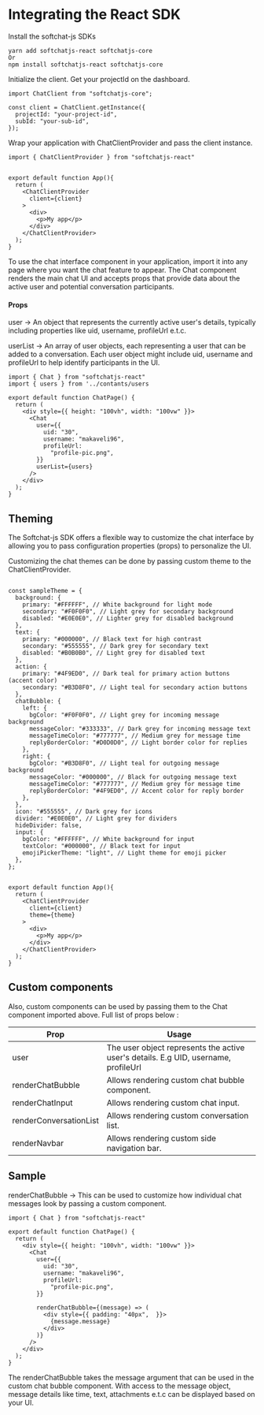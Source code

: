 
# Integrating the React SDK

Install the softchat-js SDKs

```
yarn add softchatjs-react softchatjs-core
Or
npm install softchatjs-react softchatjs-core

```

Initialize the client. Get your projectId on the dashboard. 

```
import ChatClient from "softchatjs-core";

const client = ChatClient.getInstance({
  projectId: "your-project-id",
  subId: "your-sub-id",
});
```

Wrap your application with ChatClientProvider and pass the client instance.

```
import { ChatClientProvider } from "softchatjs-react"


export default function App(){
  return (
    <ChatClientProvider
      client={client}
    >
      <div>
        <p>My app</p>
      </div> 
    </ChatClientProvider>
  );
}
```

To use the chat interface component in your application, import it into any page where you want the chat feature to appear. The Chat component renders the main chat UI and accepts props that provide data about the active user and potential conversation participants.

#### Props

user -> An object that represents the currently active user's details, typically including properties like uid, username, profileUrl e.t.c.

userList -> An array of user objects, each representing a user that can be added to a conversation. Each user object might include uid, username and profileUrl to help identify participants in the UI.




```
import { Chat } from "softchatjs-react"
import { users } from '../contants/users 

export default function ChatPage() {
  return (
    <div style={{ height: "100vh", width: "100vw" }}>
      <Chat
        user={{
          uid: "30",
          username: "makaveli96",
          profileUrl:
            "profile-pic.png",
        }}
        userList={users}
      />  
    </div>
  );
}

```


## Theming

The Softchat-js SDK offers a flexible way to customize the chat interface by allowing you to pass configuration properties (props) to personalize the UI.

Customizing the chat themes can be done by passing custom theme to the ChatClientProvider.

```

const sampleTheme = {
  background: {
    primary: "#FFFFFF", // White background for light mode
    secondary: "#F0F0F0", // Light grey for secondary background
    disabled: "#E0E0E0", // Lighter grey for disabled background
  },
  text: {
    primary: "#000000", // Black text for high contrast
    secondary: "#555555", // Dark grey for secondary text
    disabled: "#B0B0B0", // Light grey for disabled text
  },
  action: {
    primary: "#4F9ED0", // Dark teal for primary action buttons (accent color)
    secondary: "#B3D8F0", // Light teal for secondary action buttons
  },
  chatBubble: {
    left: {
      bgColor: "#F0F0F0", // Light grey for incoming message background
      messageColor: "#333333", // Dark grey for incoming message text
      messageTimeColor: "#777777", // Medium grey for message time
      replyBorderColor: "#D0D0D0", // Light border color for replies
    },
    right: {
      bgColor: "#B3D8F0", // Light teal for outgoing message background
      messageColor: "#000000", // Black for outgoing message text
      messageTimeColor: "#777777", // Medium grey for message time
      replyBorderColor: "#4F9ED0", // Accent color for reply border
    },
  },
  icon: "#555555", // Dark grey for icons
  divider: "#E0E0E0", // Light grey for dividers
  hideDivider: false,
  input: {
    bgColor: "#FFFFFF", // White background for input
    textColor: "#000000", // Black text for input
    emojiPickerTheme: "light", // Light theme for emoji picker
  },
};


export default function App(){
  return (
    <ChatClientProvider
      client={client}
      theme={theme}
    >
      <div>
        <p>My app</p>
      </div> 
    </ChatClientProvider>
  );
}
```

## Custom components

Also, custom components can be used by passing them to the Chat component imported above. Full list of props below :

Prop | Usage|  
--- | --- | 
user | The user object represents the active user's details. E.g UID, username, profileUrl |
renderChatBubble | Allows rendering custom chat bubble component. |
renderChatInput | Allows rendering custom chat input. |
renderConversationList | Allows rendering custom conversation list. |
renderNavbar | Allows rendering custom side navigation bar. |

## Sample

renderChatBubble -> This can be used to customize how individual chat messages look by passing a custom component.

```
import { Chat } from "softchatjs-react"

export default function ChatPage() {
  return (
    <div style={{ height: "100vh", width: "100vw" }}>
      <Chat
        user={{
          uid: "30",
          username: "makaveli96",
          profileUrl:
            "profile-pic.png",
        }}
       
        renderChatBubble={(message) => (
          <div style={{ padding: "40px",  }}>
            {message.message}
          </div>
        )}
      /> 
    </div>
  );
}
```

The renderChatBubble takes the message argument that can be used in the custom chat bubble component. With access to the message object, message details like time, text, attachments e.t.c can be displayed based on your UI.